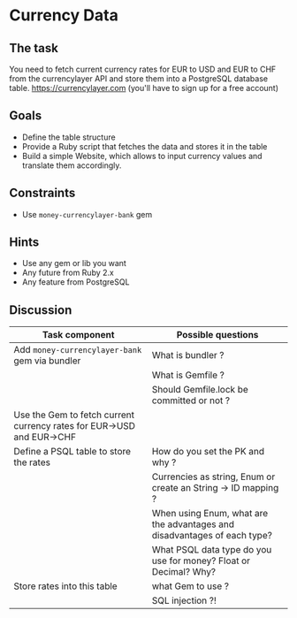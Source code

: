 # Currency Data
## The task
You need to fetch current currency rates for EUR to USD and EUR to CHF from the currencylayer API and store them into a PostgreSQL database table.
https://currencylayer.com (you'll have to sign up for a free account)
​
## Goals
- Define the table structure
- Provide a Ruby script that fetches the data and stores it in the table
- Build a simple Website, which allows to input currency values and translate them accordingly.
​
## Constraints
- Use `money-currencylayer-bank` gem
​
## Hints
- Use any gem or lib you want
- Any future from Ruby 2.x
- Any feature from PostgreSQL
​
## Discussion
| Task component | Possible questions |
|--|--|
| Add `money-currencylayer-bank` gem via bundler | What is bundler ? |
|  | What is Gemfile ? |
|  | Should Gemfile.lock be committed or not ? |
| Use the Gem to fetch current currency rates for EUR->USD and EUR->CHF  | |
| Define a PSQL table to store the rates | How do you set the PK and why ? |
| | Currencies as string, Enum or create an String -> ID mapping ? | 
| | When using Enum, what are the advantages and disadvantages of each type? |
| | What PSQL data type do you use for money? Float or Decimal? Why? |
| Store rates into this table | what Gem to use ? |
| | SQL injection ?! |
